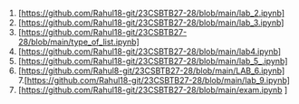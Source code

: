1. [https://github.com/Rahul18-git/23CSBTB27-28/blob/main/lab_2.ipynb]
2. [https://github.com/Rahul18-git/23CSBTB27-28/blob/main/lab_3.ipynb]
3. [https://github.com/Rahul18-git/23CSBTB27-28/blob/main/type_of_list.ipynb]
4. [https://github.com/Rahul18-git/23CSBTB27-28/blob/main/lab4.ipynb]
5. [https://github.com/Rahul18-git/23CSBTB27-28/blob/main/lab_5_.ipynb]
6. [https://github.com/Rahul8-git/23CSBTB27-28/blob/main/LAB_6.ipynb]
7.[https://github.com/Rahul18-git/23CSBTB27-28/blob/main/lab_9.ipynb]
8. [https://github.com/Rahul18-git/23CSBTB27-28/blob/main/exam.ipynb ]
